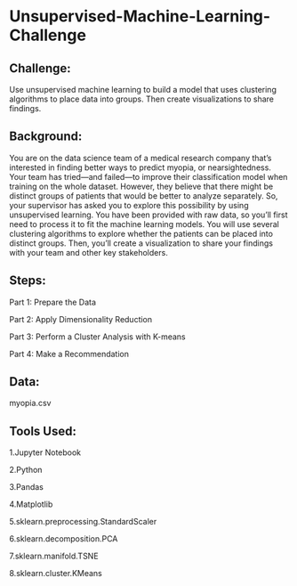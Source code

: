 # Unsupervised-Machine-Learning-Challenge


## Challenge: 


Use unsupervised machine learning to build a model that uses clustering algorithms to place data into groups. Then create visualizations to share findings.


## Background:


You are on the data science team of a medical research company that’s interested in finding better ways to predict myopia, or nearsightedness. Your team has tried—and failed—to improve their classification model when training on the whole dataset. However, they believe that there might be distinct groups of patients that would be better to analyze separately. So, your supervisor has asked you to explore this possibility by using unsupervised learning.
You have been provided with raw data, so you’ll first need to process it to fit the machine learning models. You will use several clustering algorithms to explore whether the patients can be placed into distinct groups. Then, you’ll create a visualization to share your findings with your team and other key stakeholders.


## Steps:


Part 1: Prepare the Data


Part 2: Apply Dimensionality Reduction


Part 3: Perform a Cluster Analysis with K-means


Part 4: Make a Recommendation


## Data:


myopia.csv


## Tools Used: 


1.Jupyter Notebook


2.Python


3.Pandas 
  
  
4.Matplotlib
  
  
5.sklearn.preprocessing.StandardScaler
  
  
6.sklearn.decomposition.PCA
    
    
7.sklearn.manifold.TSNE
    
    
8.sklearn.cluster.KMeans

